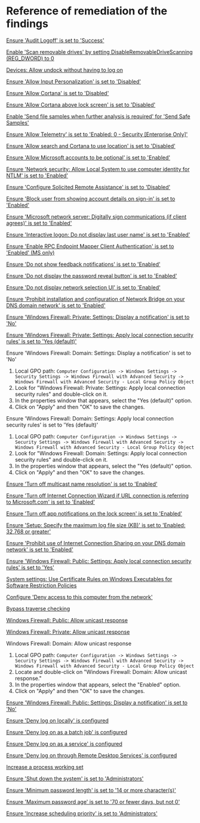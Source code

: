 # Reference of remediation of the findings

[Ensure 'Audit Logoff' is set to 'Success'](https://www.tenable.com/audits/items/CIS_DC_SERVER_2016_Level_1_v1.3.0.audit:06f4cbc5b93fc59b2f2dc14ff10a5222)

[Enable 'Scan removable drives' by setting DisableRemovableDriveScanning (REG_DWORD) to 0](https://www.tenable.com/audits/items/CIS_DC_SERVER_2012_Level_1_v2.2.0.audit:df4d1650e8377a7af0759f40c0d848a2)

[Devices: Allow undock without having to log on](https://learn.microsoft.com/en-us/windows/security/threat-protection/security-policy-settings/devices-allow-undock-without-having-to-log-on)

[Ensure 'Allow Input Personalization' is set to 'Disabled'](https://github.com/ayohrling/local_security_policy/issues/45)

[Ensure 'Allow Cortana' is set to 'Disabled'](https://www.tenable.com/audits/items/CIS_MS_Windows_11_Enterprise_Level_1_Next_Generation_Windows_Security_v1.0.0.audit:d98b72335d81706e4e50e4a55a2a5f77)

[Ensure 'Allow Cortana above lock screen' is set to 'Disabled'](https://www.tenable.com/audits/items/CIS_MS_Windows_10_Enterprise_Level_1_Next_Generation_Windows_Security_v1.7.1.audit:2fb32663ea4cbaac35bc3a3c0694f068)

[Enable 'Send file samples when further analysis is required' for 'Send Safe Samples'](https://www.tenable.com/audits/items/MSCT_Windows_10_1909_1.0.0.audit:0dbab85b152585bab2a2f7a8468e0953)

[Ensure 'Allow Telemetry' is set to 'Enabled: 0 - Security [Enterprise Only]'](https://www.tenable.com/audits/items/CIS_DC_SERVER_2016_Level_1_v1.3.0.audit:ac5ab8e01b5fc023eb2576b03bc05919)

[Ensure 'Allow search and Cortana to use location' is set to 'Disabled'](https://www.tenable.com/audits/items/CIS_MS_Windows_11_Enterprise_Level_1_Next_Generation_Windows_Security_v1.0.0.audit:847d02682604492d0f585e8e2299352c)

[Ensure 'Allow Microsoft accounts to be optional' is set to 'Enabled'](https://www.tenable.com/audits/items/CIS_MS_Windows_11_Enterprise_Level_1_v1.0.0.audit:d90377d3bcf9d74f915f08bc33ea8a6f)

[Ensure 'Network security: Allow Local System to use computer identity for NTLM' is set to 'Enabled'](https://www.tenable.com/audits/items/CIS_MS_Windows_10_Enterprise_Level_1_Next_Generation_Windows_Security_v1.11.0.audit:d57c83fc46374721546e0af549a5bf08)

[Ensure 'Configure Solicited Remote Assistance' is set to 'Disabled'](https://www.tenable.com/audits/items/CIS_MS_Windows_7_v3.2.0_Level_1.audit:56155f2efdb13cc323317c623017af44)

[Ensure 'Block user from showing account details on sign-in' is set to 'Enabled'](https://www.tenable.com/audits/items/CIS_MS_Windows_10_Enterprise_Level_1_v1.9.1.audit:6f202e564eda40c8857449b1fc1ab617)

[Ensure 'Microsoft network server: Digitally sign communications (if client agrees)' is set to 'Enabled'](https://www.tenable.com/audits/items/CIS_MS_Windows_7_v3.2.0_Level_1.audit:b2274f7cb80c7bbc17b8f749e3f8822d)

[Ensure 'Interactive logon: Do not display last user name' is set to 'Enabled'](https://www.tenable.com/audits/items/CIS_MS_Windows_11_Enterprise_Level_1_Next_Generation_Windows_Security_v1.0.0.audit:6ae2b6378849e48ce2b7254c59d3ff22)

[Ensure 'Enable RPC Endpoint Mapper Client Authentication' is set to 'Enabled' (MS only)](https://www.tenable.com/audits/items/CIS_Microsoft_Windows_Server_2016_STIG_v1.1.0_L1_MS.audit:0f08c2bcc89cf26f03d14a0903b9d388)

[Ensure 'Do not show feedback notifications' is set to 'Enabled'](https://www.tenable.com/audits/items/CIS_MS_Windows_10_Enterprise_Level_1_v1.12.0.audit:b8c2e2254c3c8066a8de5e864598d601)

[Ensure 'Do not display the password reveal button' is set to 'Enabled'](https://www.tenable.com/audits/items/CIS_MS_Windows_10_Enterprise_Level_1_v1.9.1.audit:188a107591db9fd598a69e3caf873c71)

[Ensure 'Do not display network selection UI' is set to 'Enabled'](https://www.tenable.com/audits/items/CIS_MS_SERVER_2019_Level_1_v1.2.1.audit:44d163b9b4130054eb1ae5582b6b78b2)

[Ensure 'Prohibit installation and configuration of Network Bridge on your DNS domain network' is set to 'Enabled'](https://www.tenable.com/audits/items/CIS_MS_Windows_10_Enterprise_Level_1_v1.12.0.audit:6a22cb39c4f0b16d7919366c348b008d)

[Ensure 'Windows Firewall: Private: Settings: Display a notification' is set to 'No'](https://www.tenable.com/audits/items/CIS_MS_SERVER_2016_Level_1_v1.3.0.audit:e6d5077fd9035db53dcdf8dee85b1d2b)

[Ensure 'Windows Firewall: Private: Settings: Apply local connection security rules' is set to 'Yes (default)']()

Ensure 'Windows Firewall: Domain: Settings: Display a notification' is set to 'No'
1. Local GPO path: `Computer Configuration -> Windows Settings -> Security Settings -> Windows Firewall with Advanced Security -> Windows Firewall with Advanced Security - Local Group Policy Object` <br>
2. Look for "Windows Firewall: Private: Settings: Apply local connection security rules" and double-click on it. <br>
3. In the properties window that appears, select the "Yes (default)" option. <br>
4. Click on "Apply" and then "OK" to save the changes. <br>

Ensure 'Windows Firewall: Domain: Settings: Apply local connection security rules' is set to 'Yes (default)' <br>
1. Local GPO path: `Computer Configuration -> Windows Settings -> Security Settings -> Windows Firewall with Advanced Security -> Windows Firewall with Advanced Security - Local Group Policy Object` <br>
2. Look for "Windows Firewall: Domain: Settings: Apply local connection security rules" and double-click on it. <br>
3. In the properties window that appears, select the "Yes (default)" option. <br>
4. Click on "Apply" and then "OK" to save the changes. <br>

[Ensure 'Turn off multicast name resolution' is set to 'Enabled'](https://www.tenable.com/audits/items/CIS_DC_SERVER_2016_Level_1_v1.3.0.audit:8c675895143b8d6feeb723329b3935ef)

[Ensure 'Turn off Internet Connection Wizard if URL connection is referring to Microsoft.com' is set to 'Enabled'](https://www.tenable.com/audits/items/CIS_MS_SERVER_2019_Level_2_v1.2.1.audit:a9c09edb661e1860dee91c7d55d21a82)

[Ensure 'Turn off app notifications on the lock screen' is set to 'Enabled'](https://www.tenable.com/audits/items/CIS_MS_Windows_10_Enterprise_Level_1_Bitlocker_v1.12.0.audit:b4116266b4a5f25776e1c3ff50d860aa)

[Ensure 'Setup: Specify the maximum log file size (KB)' is set to 'Enabled: 32,768 or greater'](https://www.tenable.com/audits/items/CIS_Microsoft_Windows_Server_2019_STIG_v1.0.1_L1_MS.audit:0fe31d5780151559690e9003d054d966)

[Ensure 'Prohibit use of Internet Connection Sharing on your DNS domain network' is set to 'Enabled'](https://www.tenable.com/audits/items/CIS_MS_Windows_10_Enterprise_Level_1_v1.7.1.audit:3bef4ee017b99d0ea0d9009972873bcf)

[Ensure 'Windows Firewall: Public: Settings: Apply local connection security rules' is set to 'Yes'](https://www.tenable.com/audits/items/CIS_Microsoft_Windows_Server_2016_STIG_v1.1.0_L1_MS.audit:3bde5902cfa3100253194cddc15d9a78)

[System settings: Use Certificate Rules on Windows Executables for Software Restriction Policies](https://learn.microsoft.com/en-us/windows/security/threat-protection/security-policy-settings/system-settings-use-certificate-rules-on-windows-executables-for-software-restriction-policies)

[Configure 'Deny access to this computer from the network'](https://www.tenable.com/audits/items/CIS_MS_SERVER_2012_Level_1_v2.1.0.audit:80637caadccc5d048c62d0539ba67471)

[Bypass traverse checking](https://learn.microsoft.com/en-us/windows/security/threat-protection/security-policy-settings/bypass-traverse-checking)

[Windows Firewall: Public: Allow unicast response]()

[Windows Firewall: Private: Allow unicast response](https://www.tenable.com/audits/items/MSCT_Windows_Server_2012_R2_MS_v1.0.0.audit:5335046c40e3d17d76327daa51d25a39)

Windows Firewall: Domain: Allow unicast response <br>
1. Local GPO path: `Computer Configuration -> Windows Settings -> Security Settings -> Windows Firewall with Advanced Security -> Windows Firewall with Advanced Security - Local Group Policy Object` <br>
2. Locate and double-click on "Windows Firewall: Domain: Allow unicast response." <br>
3. In the properties window that appears, select the "Enabled" option. <br>
4. Click on "Apply" and then "OK" to save the changes. <br>

[Ensure 'Windows Firewall: Public: Settings: Display a notification' is set to 'No'](https://www.tenable.com/audits/items/CIS_MS_Windows_10_Enterprise_Level_1_v1.5.0.audit:fae78338c245a14bc7b7878a33fc827b)

[Ensure 'Deny log on locally' is configured](https://learn.microsoft.com/en-us/windows/security/threat-protection/security-policy-settings/deny-log-on-locally)

[Ensure 'Deny log on as a batch job' is configured](https://learn.microsoft.com/en-us/windows/security/threat-protection/security-policy-settings/deny-log-on-as-a-batch-job)

[Ensure 'Deny log on as a service' is configured](https://learn.microsoft.com/en-us/windows/security/threat-protection/security-policy-settings/deny-log-on-as-a-service)

[Ensure 'Deny log on through Remote Desktop Services' is configured](https://learn.microsoft.com/en-us/windows/security/threat-protection/security-policy-settings/deny-log-on-through-remote-desktop-services)

[Increase a process working set](https://learn.microsoft.com/en-us/windows/security/threat-protection/security-policy-settings/increase-a-process-working-set)

[Ensure 'Shut down the system' is set to 'Administrators'](https://www.tenable.com/audits/items/CIS_Microsoft_Windows_Server_2016_STIG_v1.1.0_L1_DC.audit:80529f95c8c29baa924075a74427a665)

[Ensure 'Minimum password length' is set to '14 or more character(s)'](https://www.tenable.com/audits/items/CIS_Microsoft_Windows_Server_2016_STIG_v1.0.0_L3_MS.audit:f35db3ee22b3215c3137a87c04a27150)

[Ensure 'Maximum password age' is set to '70 or fewer days, but not 0'](https://learn.microsoft.com/en-us/windows/security/threat-protection/security-policy-settings/maximum-password-age)

[Ensure 'Increase scheduling priority' is set to 'Administrators'](https://learn.microsoft.com/en-us/windows/security/threat-protection/security-policy-settings/increase-scheduling-priority)

